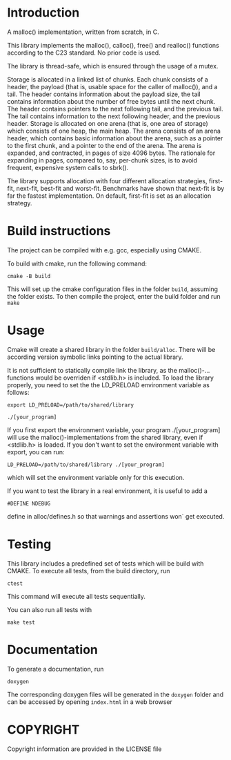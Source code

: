 # Introduction

A malloc() implementation, written from scratch, in C.

This library implements the malloc(), calloc(), free() and realloc() functions according to the C23 standard. No prior code is used.

The library is thread-safe, which is ensured through the usage of a mutex.

Storage is allocated in a linked list of chunks. Each chunk consists of a header, the payload (that is, usable space for the caller of malloc()), and a tail. The header contains information about the payload size, the tail contains information about the number of free bytes until the next chunk.
The header contains pointers to the next following tail, and the previous tail. The tail contains information to the next following header, and the previous header.
Storage is allocated on one arena (that is, one area of storage) which consists of one heap, the main heap. The arena consists of an arena header, which contains basic information about the arena, such as a pointer to the first chunk, and a pointer to the end of the arena.
The arena is expanded, and contracted, in pages of size 4096 bytes. The rationale for expanding in pages, compared to, say, per-chunk sizes, is to avoid frequent, expensive system calls to sbrk().

The library supports allocation with four different allocation strategies, first-fit, next-fit, best-fit and worst-fit. Benchmarks have shown that next-fit is by far the fastest implementation. On default, first-fit is set as an allocation strategy.

# Build instructions

The project can be compiled with e.g. gcc, especially using CMAKE.

To build with cmake, run the following command:
```
cmake -B build
```
This will set up the cmake configuration files in the folder `build`, assuming the folder exists. To then compile the project, enter the build folder and run `make`

# Usage

Cmake will create a shared library in the folder `build/alloc`. There will be according version symbolic links pointing to the actual library.

It is not sufficient to statically compile link the library, as the malloc()-... functions would be overriden if <stdlib.h> is included. To load the library properly, you need to set the the LD_PRELOAD environment variable as follows:
```
export LD_PRELOAD=/path/to/shared/library

./[your_program]
```
If you first export the environment variable, your program ./[your_program] will use the malloc()-implementations from the shared library, even if <stdlib.h> is loaded. If you don't want to set the environment variable with export, you can run:
```
LD_PRELOAD=/path/to/shared/library ./[your_program]
```
which will set the environment variable only for this execution.

If you want to test the library in a real environment, it is useful to add a
```
#DEFINE NDEBUG
```
define in alloc/defines.h so that warnings and assertions won` get executed.

# Testing

This library includes a predefined set of tests which will be build with CMAKE. To execute all tests, from the build directory, run
```
ctest
```
This command will execute all tests sequentially.

You can also run all tests with
```
make test
```
# Documentation

To generate a documentation, run
```
doxygen
```
The corresponding doxygen files will be generated in the `doxygen` folder and can be accessed by opening `index.html` in a web browser

# COPYRIGHT

Copyright information are provided in the LICENSE file




